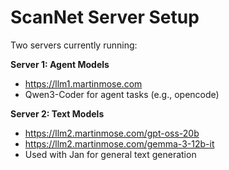 # ScanNet Server Setup

Two servers currently running:

**Server 1: Agent Models**
- https://llm1.martinmose.com
- Qwen3-Coder for agent tasks (e.g., opencode)

**Server 2: Text Models**
- https://llm2.martinmose.com/gpt-oss-20b
- https://llm2.martinmose.com/gemma-3-12b-it
- Used with Jan for general text generation

